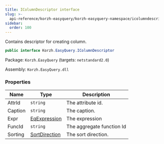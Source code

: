 ```yaml
---
title: IColumnDescriptor interface
slug: >-
  api-reference/korzh-easyquery/korzh-easyquery-namespace/icolumndescriptor-interface
sidebar:
  order: 100
---
```


Contains descriptor for creating column.
```csharp
public interface Korzh.EasyQuery.IColumnDescriptor

```
Package: `Korzh.EasyQuery` (targets: `netstandard2.0`)

Assembly: `Korzh.EasyQuery.dll`

### Properties

| Name | Type | Description | 
| --- | --- | --- | 
| AttrId | `string` | The attribute id. | 
| Caption | `string` | The caption. | 
| Expr | [EqExpression](///////////////easyquery/docs/api-reference/korzh-easyquery/korzh-easyquery-namespace/eqexpression-class) | The expression | 
| FuncId | `string` | The aggregate function Id | 
| Sorting | [SortDirection](///////////////easyquery/docs/api-reference/korzh-easyquery/korzh-easyquery-namespace/sortdirection-enum) | The sort direction. |
